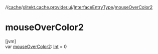 //[cache](../../../index.md)/[xlitekt.cache.provider.ui](../index.md)/[InterfaceEntryType](index.md)/[mouseOverColor2](mouse-over-color2.md)

# mouseOverColor2

[jvm]\
var [mouseOverColor2](mouse-over-color2.md): [Int](https://kotlinlang.org/api/latest/jvm/stdlib/kotlin/-int/index.html) = 0
